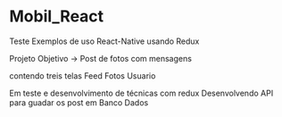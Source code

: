 # Mobil_React

Teste Exemplos de uso React-Native usando Redux

Projeto
 Objetivo -> Post de fotos com mensagens
 
 contendo treis telas
  Feed
  Fotos
  Usuario
  
  
  Em teste e desenvolvimento de técnicas com redux 
  Desenvolvendo API para guadar os post em Banco Dados  

